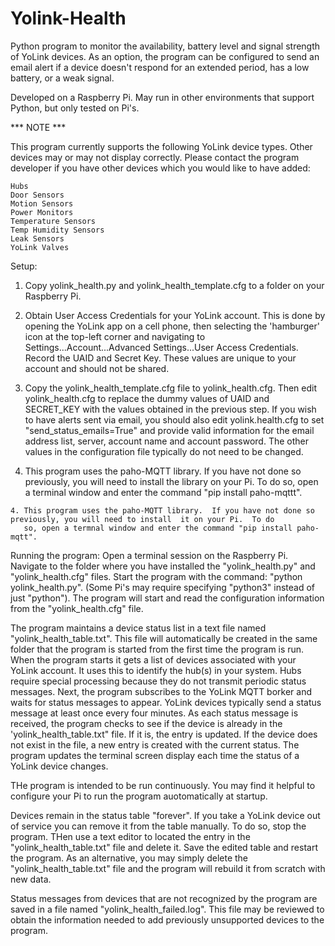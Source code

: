 # Yolink-Health
Python program to monitor the availability, battery level and signal strength of YoLink devices.  As an option, the program can
be configured to send an email alert if a device doesn't respond for an extended period, has a low battery, or a weak signal.

Developed on a Raspberry Pi.  May run in other environments that support Python, but only tested on Pi's.

*** NOTE *** 

This program currently supports the following YoLink device types.  Other devices may or may not display
correctly.  Please contact the program developer if you have other devices which you would like to have
added:

    Hubs
    Door Sensors
    Motion Sensors
    Power Monitors
    Temperature Sensors
    Temp Humidity Sensors
    Leak Sensors
    YoLink Valves

Setup:
   1. Copy yolink_health.py and yolink_health_template.cfg to a folder on your Raspberry Pi.
  
   2. Obtain User Access Credentials for your YoLink account.  This is done by opening the YoLink app on a cell phone, then selecting the 
      'hamburger' icon at the top-left corner and navigating to Settings...Account...Advanced Settings...User Access Credentials.  Record
      the UAID and Secret Key.  These values are unique to your account and should not be shared.
    
   3. Copy the yolink_health_template.cfg file to yolink_health.cfg.  Then edit yolink_health.cfg to replace the dummy values of UAID and SECRET_KEY
      with the values obtained in the previous step.  If you wish to have alerts sent via email, you should also edit yolink.health.cfg to set
      "send_status_emails=True" and provide valid information for the email address list, server, account name and account password.  The other
      values in the configuration file typically do not need to be changed.
      
   4. This program uses the paho-MQTT library.  If you have not done so previously, you will need to install the library on your Pi.  To do so, 
      open a terminal window and enter the command "pip install paho-mqttt".
      
    4. This program uses the paho-MQTT library.  If you have not done so previously, you will need to install  it on your Pi.  To do 
       so, open a termnal window and enter the command "pip install paho-mqtt".  
     
Running the program:
   Open a terminal session on the Raspberry Pi.  Navigate to the folder where you have installed the "yolink_health.py" and "yolink_health.cfg" files.
   Start the program with the command: "python yolink_health.py".  (Some Pi's may require specifying "python3" instead of just "python").  The program
   will start and read the configuration information from the "yolink_health.cfg" file.
   
   The program maintains a device status list in a text file named "yolink_health_table.txt".  This file will automatically be created in the same
   folder that the program is started from the first time the program is run.  When the program starts it gets a list of devices associated with
   your YoLink account.  It uses this to identify the hub(s) in your system.  Hubs require special processing because they do not transmit periodic
   status messages.  Next, the program subscribes to the YoLink MQTT borker and waits for status messages to appear.  YoLink devices typically send
   a status message at least once every four minutes.  As each status message is received, the program checks to see if the device is already in
   the 'yolink_health_table.txt" file.  If it is, the entry is updated.  If the device does not exist in the file, a new entry is created with the
   current status.  The program updates the terminal screen display each time the status of a YoLink device changes.
   
   THe program is intended to be run continuously. You may find it helpful to configure your Pi to run the program auotomatically at startup.
   
   Devices remain in the status table "forever".  If you take a YoLink device out of service you can remove it from the table manually.  To do so, stop
   the program.  THen use a text editor to located the entry in the "yolink_health_table.txt" file and delete it.  Save the edited table and restart
   the program.  As an alternative, you may simply delete the "yolink_health_table.txt" file and the program will rebuild it from scratch with new data.
      
   Status messages from devices that are not recognized by the program are saved in a file named "yolink_health_failed.log".  This file may be reviewed
   to obtain the information needed to add previously unsupported devices to the program.
   
